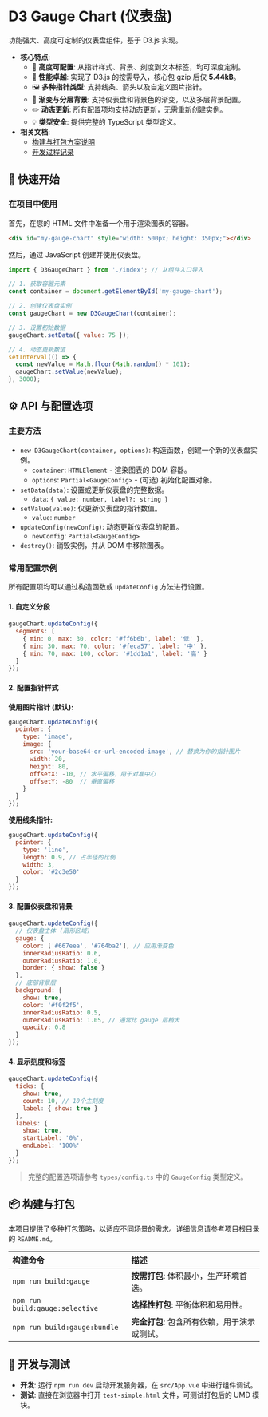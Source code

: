 # D3 Gauge Chart (仪表盘)

功能强大、高度可定制的仪表盘组件，基于 D3.js 实现。

- **核心特点**:
  - 🎨 **高度可配置**: 从指针样式、背景、刻度到文本标签，均可深度定制。
  - 🚀 **性能卓越**: 实现了 D3.js 的按需导入，核心包 gzip 后仅 **5.44kB**。
  - 🖼️ **多种指针类型**: 支持线条、箭头以及自定义图片指针。
  - 🌈 **渐变与分层背景**: 支持仪表盘和背景色的渐变，以及多层背景配置。
  - ✏️ **动态更新**: 所有配置项均支持动态更新，无需重新创建实例。
  - 💡 **类型安全**: 提供完整的 TypeScript 类型定义。
- **相关文档**:
  - [构建与打包方案说明](./SUMMARY.md)
  - [开发过程记录](./BUILD.md)

## 🚀 快速开始

### 在项目中使用

首先，在您的 HTML 文件中准备一个用于渲染图表的容器。

```html
<div id="my-gauge-chart" style="width: 500px; height: 350px;"></div>
```

然后，通过 JavaScript 创建并使用仪表盘。

```javascript
import { D3GaugeChart } from './index'; // 从组件入口导入

// 1. 获取容器元素
const container = document.getElementById('my-gauge-chart');

// 2. 创建仪表盘实例
const gaugeChart = new D3GaugeChart(container);

// 3. 设置初始数据
gaugeChart.setData({ value: 75 });

// 4. 动态更新数值
setInterval(() => {
  const newValue = Math.floor(Math.random() * 101);
  gaugeChart.setValue(newValue);
}, 3000);
```

## ⚙️ API 与配置选项

### 主要方法

- `new D3GaugeChart(container, options)`: 构造函数，创建一个新的仪表盘实例。
  - `container`: `HTMLElement` - 渲染图表的 DOM 容器。
  - `options`: `Partial<GaugeConfig>` - (可选) 初始化配置对象。
- `setData(data)`: 设置或更新仪表盘的完整数据。
  - `data`: `{ value: number, label?: string }`
- `setValue(value)`: 仅更新仪表盘的指针数值。
  - `value`: `number`
- `updateConfig(newConfig)`: 动态更新仪表盘的配置。
  - `newConfig`: `Partial<GaugeConfig>`
- `destroy()`: 销毁实例，并从 DOM 中移除图表。

### 常用配置示例

所有配置项均可以通过构造函数或 `updateConfig` 方法进行设置。

#### 1. 自定义分段

```javascript
gaugeChart.updateConfig({
  segments: [
    { min: 0, max: 30, color: '#ff6b6b', label: '低' },
    { min: 30, max: 70, color: '#feca57', label: '中' },
    { min: 70, max: 100, color: '#1dd1a1', label: '高' }
  ]
});
```

#### 2. 配置指针样式

**使用图片指针 (默认):**

```javascript
gaugeChart.updateConfig({
  pointer: {
    type: 'image',
    image: {
      src: 'your-base64-or-url-encoded-image', // 替换为你的指针图片
      width: 20,
      height: 80,
      offsetX: -10, // 水平偏移，用于对准中心
      offsetY: -80  // 垂直偏移
    }
  }
});
```

**使用线条指针:**

```javascript
gaugeChart.updateConfig({
  pointer: {
    type: 'line',
    length: 0.9, // 占半径的比例
    width: 3,
    color: '#2c3e50'
  }
});
```

#### 3. 配置仪表盘和背景

```javascript
gaugeChart.updateConfig({
  // 仪表盘主体 (扇形区域)
  gauge: {
    color: ['#667eea', '#764ba2'], // 应用渐变色
    innerRadiusRatio: 0.6,
    outerRadiusRatio: 1.0,
    border: { show: false }
  },
  // 底部背景层
  background: {
    show: true,
    color: '#f0f2f5',
    innerRadiusRatio: 0.5,
    outerRadiusRatio: 1.05, // 通常比 gauge 层稍大
    opacity: 0.8
  }
});
```

#### 4. 显示刻度和标签

```javascript
gaugeChart.updateConfig({
  ticks: {
    show: true,
    count: 10, // 10个主刻度
    label: { show: true }
  },
  labels: {
    show: true,
    startLabel: '0%',
    endLabel: '100%'
  }
});
```

> 完整的配置选项请参考 `types/config.ts` 中的 `GaugeConfig` 类型定义。

## 📦 构建与打包

本项目提供了多种打包策略，以适应不同场景的需求。详细信息请参考项目根目录的 `README.md`。

| 构建命令 | 描述 |
| :--- | :--- |
| `npm run build:gauge` | **按需打包**: 体积最小，生产环境首选。 |
| `npm run build:gauge:selective` | **选择性打包**: 平衡体积和易用性。 |
| `npm run build:gauge:bundle` | **完全打包**: 包含所有依赖，用于演示或测试。 |

## 🔧 开发与测试

- **开发**: 运行 `npm run dev` 启动开发服务器，在 `src/App.vue` 中进行组件调试。
- **测试**: 直接在浏览器中打开 `test-simple.html` 文件，可测试打包后的 UMD 模块。